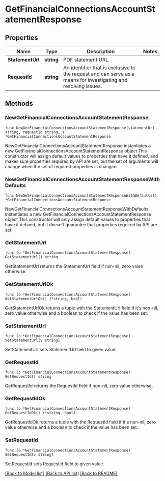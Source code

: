 # GetFinancialConnectionsAccountStatementResponse

## Properties

Name | Type | Description | Notes
------------ | ------------- | ------------- | -------------
**StatementUrl** | **string** | PDF statement URL. | 
**RequestId** | **string** | An identifier that is exclusive to the request and can serve as a means for investigating and resolving issues. | 

## Methods

### NewGetFinancialConnectionsAccountStatementResponse

`func NewGetFinancialConnectionsAccountStatementResponse(statementUrl string, requestId string, ) *GetFinancialConnectionsAccountStatementResponse`

NewGetFinancialConnectionsAccountStatementResponse instantiates a new GetFinancialConnectionsAccountStatementResponse object
This constructor will assign default values to properties that have it defined,
and makes sure properties required by API are set, but the set of arguments
will change when the set of required properties is changed

### NewGetFinancialConnectionsAccountStatementResponseWithDefaults

`func NewGetFinancialConnectionsAccountStatementResponseWithDefaults() *GetFinancialConnectionsAccountStatementResponse`

NewGetFinancialConnectionsAccountStatementResponseWithDefaults instantiates a new GetFinancialConnectionsAccountStatementResponse object
This constructor will only assign default values to properties that have it defined,
but it doesn't guarantee that properties required by API are set

### GetStatementUrl

`func (o *GetFinancialConnectionsAccountStatementResponse) GetStatementUrl() string`

GetStatementUrl returns the StatementUrl field if non-nil, zero value otherwise.

### GetStatementUrlOk

`func (o *GetFinancialConnectionsAccountStatementResponse) GetStatementUrlOk() (*string, bool)`

GetStatementUrlOk returns a tuple with the StatementUrl field if it's non-nil, zero value otherwise
and a boolean to check if the value has been set.

### SetStatementUrl

`func (o *GetFinancialConnectionsAccountStatementResponse) SetStatementUrl(v string)`

SetStatementUrl sets StatementUrl field to given value.


### GetRequestId

`func (o *GetFinancialConnectionsAccountStatementResponse) GetRequestId() string`

GetRequestId returns the RequestId field if non-nil, zero value otherwise.

### GetRequestIdOk

`func (o *GetFinancialConnectionsAccountStatementResponse) GetRequestIdOk() (*string, bool)`

GetRequestIdOk returns a tuple with the RequestId field if it's non-nil, zero value otherwise
and a boolean to check if the value has been set.

### SetRequestId

`func (o *GetFinancialConnectionsAccountStatementResponse) SetRequestId(v string)`

SetRequestId sets RequestId field to given value.



[[Back to Model list]](../README.md#documentation-for-models) [[Back to API list]](../README.md#documentation-for-api-endpoints) [[Back to README]](../README.md)


